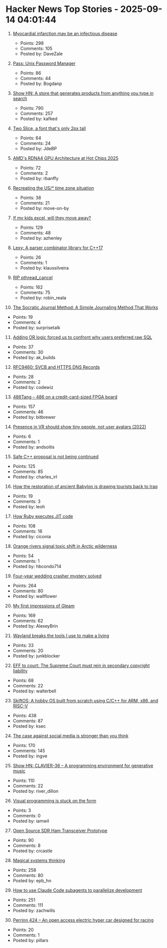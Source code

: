 # Hacker News Top Stories - 2025-09-14 04:01:44

1. [Myocardial infarction may be an infectious disease](https://www.tuni.fi/en/news/myocardial-infarction-may-be-infectious-disease)
   - Points: 298
   - Comments: 105
   - Posted by: DaveZale

2. [Pass: Unix Password Manager](https://www.passwordstore.org/)
   - Points: 86
   - Comments: 44
   - Posted by: Bogdanp

3. [Show HN: A store that generates products from anything you type in search](https://anycrap.shop/)
   - Points: 790
   - Comments: 257
   - Posted by: kafked

4. [Two Slice, a font that's only 2px tall](https://joefatula.com/twoslice.html)
   - Points: 64
   - Comments: 24
   - Posted by: JdeBP

5. [AMD's RDNA4 GPU Architecture at Hot Chips 2025](https://chipsandcheese.com/p/amds-rdna4-gpu-architecture-at-hot)
   - Points: 72
   - Comments: 2
   - Posted by: rbanffy

6. [Recreating the US/* time zone situation](https://rachelbythebay.com/w/2025/09/12/tz/)
   - Points: 38
   - Comments: 21
   - Posted by: move-on-by

7. [If my kids excel, will they move away?](https://jeffreybigham.com/blog/2025/where-will-my-kids-go.html)
   - Points: 129
   - Comments: 48
   - Posted by: azhenley

8. [Lexy: A parser combinator library for C++17](https://github.com/foonathan/lexy)
   - Points: 26
   - Comments: 1
   - Posted by: klaussilveira

9. [RIP pthread_cancel](https://eissing.org/icing/posts/rip_pthread_cancel/)
   - Points: 162
   - Comments: 75
   - Posted by: robin_reala

10. [The Socratic Journal Method: A Simple Journaling Method That Works](https://mindthenerd.com/the-socratic-journal-method-a-simple-journaling-method-that-actually-works/)
   - Points: 19
   - Comments: 4
   - Posted by: surprisetalk

11. [Adding OR logic forced us to confront why users preferred raw SQL](https://signoz.io/blog/query-builder-v5/)
   - Points: 37
   - Comments: 30
   - Posted by: ak_builds

12. [RFC9460: SVCB and HTTPS DNS Records](https://datatracker.ietf.org/doc/html/rfc9460)
   - Points: 28
   - Comments: 2
   - Posted by: codewiz

13. [486Tang – 486 on a credit-card-sized FPGA board](https://nand2mario.github.io/posts/2025/486tang_486_on_a_credit_card_size_fpga_board/)
   - Points: 157
   - Comments: 46
   - Posted by: bitbrewer

14. [Presence in VR should show tiny people, not user avatars (2022)](https://interconnected.org/home/2022/05/03/landscape)
   - Points: 6
   - Comments: 1
   - Posted by: andsoitis

15. [Safe C++ proposal is not being continued](https://sibellavia.lol/posts/2025/09/safe-c-proposal-is-not-being-continued/)
   - Points: 125
   - Comments: 85
   - Posted by: charles_irl

16. [How the restoration of ancient Babylon is drawing tourists back to Iraq](https://www.theartnewspaper.com/2025/09/12/how-the-restoration-of-ancient-babylon-is-helping-to-draw-tourists-back-to-iraq)
   - Points: 19
   - Comments: 3
   - Posted by: leoh

17. [How Ruby executes JIT code](https://railsatscale.com/2025-09-08-how-ruby-executes-jit-code-the-hidden-mechanics-behind-the-magic/)
   - Points: 108
   - Comments: 16
   - Posted by: ciconia

18. [Orange rivers signal toxic shift in Arctic wilderness](https://news.ucr.edu/articles/2025/09/08/orange-rivers-signal-toxic-shift-arctic-wilderness)
   - Points: 54
   - Comments: 1
   - Posted by: hbcondo714

19. [Four-year wedding crasher mystery solved](https://www.theguardian.com/uk-news/2025/sep/12/wedding-crasher-mystery-solved-four-years-bride-scotland)
   - Points: 264
   - Comments: 80
   - Posted by: wallflower

20. [My first impressions of Gleam](https://mtlynch.io/notes/gleam-first-impressions/)
   - Points: 169
   - Comments: 62
   - Posted by: AlexeyBrin

21. [Wayland breaks the tools I use to make a living](https://rykarn.se/2025/01/26/wayland)
   - Points: 33
   - Comments: 20
   - Posted by: junkblocker

22. [EFF to court: The Supreme Court must rein in secondary copyright liability](https://www.eff.org/deeplinks/2025/09/eff-court-supreme-court-must-rein-expansive-secondary-copyright-liability)
   - Points: 68
   - Comments: 22
   - Posted by: walterbell

23. [SkiftOS: A hobby OS built from scratch using C/C++ for ARM, x86, and RISC-V](https://skiftos.org)
   - Points: 438
   - Comments: 87
   - Posted by: ksec

24. [The case against social media is stronger than you think](https://arachnemag.substack.com/p/the-case-against-social-media-is)
   - Points: 170
   - Comments: 145
   - Posted by: ingve

25. [Show HN: CLAVIER-36 – A programming environment for generative music](https://clavier36.com/p/LtZDdcRP3haTWHErgvdM)
   - Points: 110
   - Comments: 22
   - Posted by: river_dillon

26. [Visual programming is stuck on the form](https://interjectedfuture.com/visual-programming-is-stuck-on-the-form/)
   - Points: 3
   - Comments: 0
   - Posted by: iamwil

27. [Open Source SDR Ham Transceiver Prototype](https://m17project.org/2025/08/18/first-linht-tests/)
   - Points: 90
   - Comments: 8
   - Posted by: crcastle

28. [Magical systems thinking](https://worksinprogress.co/issue/magical-systems-thinking/)
   - Points: 258
   - Comments: 80
   - Posted by: epb_hn

29. [How to use Claude Code subagents to parallelize development](https://zachwills.net/how-to-use-claude-code-subagents-to-parallelize-development/)
   - Points: 251
   - Comments: 111
   - Posted by: zachwills

30. [Perrinn 424 – An open access electric hyper car designed for racing](https://discover.perrinn.com/home)
   - Points: 20
   - Comments: 1
   - Posted by: pillars

